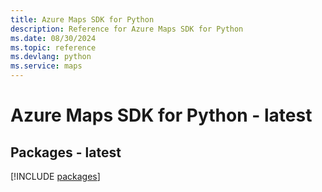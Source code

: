 ```yaml
---
title: Azure Maps SDK for Python
description: Reference for Azure Maps SDK for Python
ms.date: 08/30/2024
ms.topic: reference
ms.devlang: python
ms.service: maps
---
```

# Azure Maps SDK for Python - latest
## Packages - latest
[!INCLUDE [packages](maps-index.md)]